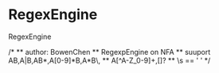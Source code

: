 # RegexEngine
RegexEngine

/*
** author: BowenChen
** RegexpEngine on NFA
** suuport AB,A|B,AB*,A[0-9]*B,A\*B\\,
** A[^A-Z_0-9]+,[]?
** \s == ' '
*/
